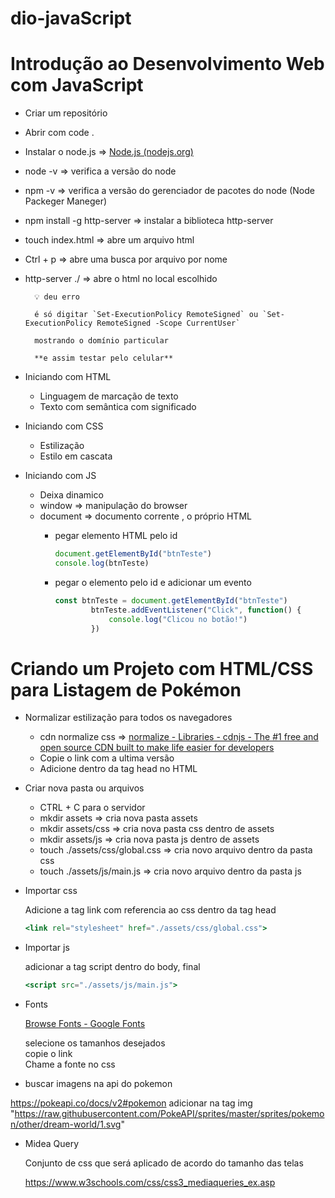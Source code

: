 # dio-javaScript

# Introdução ao Desenvolvimento Web com JavaScript
- Criar um repositório
- Abrir com code .
- Instalar o node.js ⇒ [Node.js (nodejs.org)](https://nodejs.org/en)
- node -v ⇒ verifica a versão do node
- npm -v ⇒ verifica a versão do gerenciador de pacotes do node (Node Packeger Maneger)
- npm install -g http-server ⇒ instalar a biblioteca http-server
- touch index.html ⇒ abre um arquivo html
- Ctrl + p ⇒ abre uma busca por arquivo por nome
- http-server ./ ⇒ abre o html no local escolhido       
  
        💡 deu erro
              
        é só digitar `Set-ExecutionPolicy RemoteSigned` ou `Set-ExecutionPolicy RemoteSigned -Scope CurrentUser`

        mostrando o domínio particular
                
        **e assim testar pelo celular**   
        
- Iniciando com HTML
    - Linguagem de marcação de texto
    - Texto com semântica com significado

- Iniciando com CSS
    - Estilização
    - Estilo em cascata

- Iniciando com JS 
    - Deixa dinamico
    - window ⇒ manipulação do browser
    - document ⇒ documento corrente , o próprio HTML
        - pegar elemento HTML pelo id
            
            ```jsx
            document.getElementById("btnTeste")
            console.log(btnTeste)
            ```
        - pegar o elemento pelo id e adicionar um evento
    
            ```jsx
            const btnTeste = document.getElementById("btnTeste")
                    btnTeste.addEventListener("Click", function() {
                        console.log("Clicou no botão!")
                    })
            ```
# Criando um Projeto com HTML/CSS para Listagem de Pokémon     
- Normalizar estilização para todos os navegadores
    - cdn normalize css ⇒  [normalize - Libraries - cdnjs - The #1 free and open source CDN built to make life easier for developers](https://cdnjs.com/libraries/normalize)
    - Copie o link com a ultima versão
    - Adicione dentro da tag head no HTML
- Criar nova pasta ou arquivos
    - CTRL + C para o servidor
    - mkdir assets ⇒ cria nova pasta assets
    - mkdir assets/css ⇒ cria nova pasta css  dentro de assets
    - mkdir assets/js ⇒ cria nova pasta js dentro de assets
    - touch ./assets/css/global.css ⇒ cria novo arquivo dentro da pasta css
    - touch ./assets/js/main.js ⇒ cria novo arquivo dentro da pasta js
- Importar css
    
    Adicione a tag link com referencia ao css dentro da tag head
    
    ```jsx
    <link rel="stylesheet" href="./assets/css/global.css">
    ```
    
- Importar js
    
    adicionar a tag script dentro do body, final 
    
    ```jsx
    <script src="./assets/js/main.js">
    ```
    
- Fonts
    
    [Browse Fonts - Google Fonts](https://fonts.google.com/)
    
    selecione os tamanhos desejados     
    copie o link   
    Chame a fonte no css 

- buscar imagens na api do pokemon

 https://pokeapi.co/docs/v2#pokemon adicionar na tag img "https://raw.githubusercontent.com/PokeAPI/sprites/master/sprites/pokemon/other/dream-world/1.svg"
    
- Midea Query
    
    Conjunto de css que será aplicado de acordo do tamanho das telas
    
    https://www.w3schools.com/css/css3_mediaqueries_ex.asp